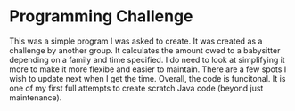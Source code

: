 # Programming Challenge
This was a simple program I was asked to create. It was created as a challenge by another group. It calculates the amount owed to a babysitter depending on a family and time specified. I do need to look at simplifying it more to make it more flexibe and easier to maintain. There are a few spots I wish to update next when I get the time. Overall, the code is funcitonal. It is one of my first full attempts to create scratch Java code (beyond just maintenance).

